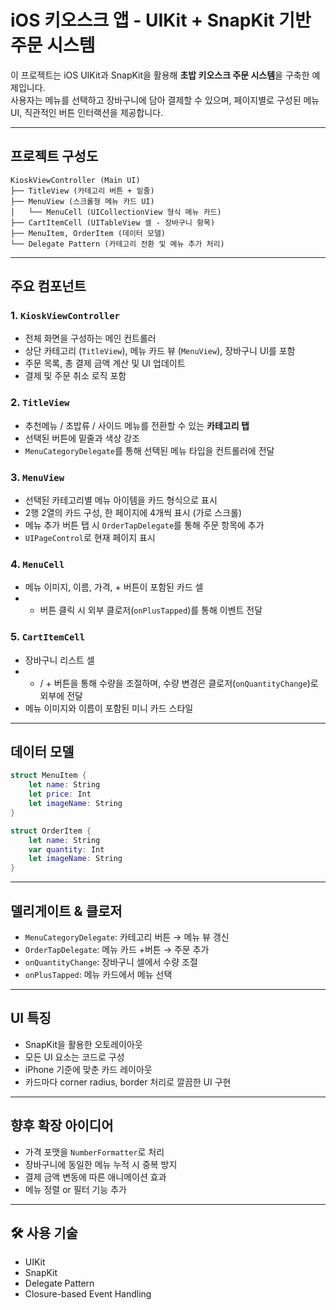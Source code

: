 # iOS 키오스크 앱 - UIKit + SnapKit 기반 주문 시스템

이 프로젝트는 iOS UIKit과 SnapKit을 활용해 **초밥 키오스크 주문 시스템**을 구축한 예제입니다.  
사용자는 메뉴를 선택하고 장바구니에 담아 결제할 수 있으며, 페이지별로 구성된 메뉴 UI, 직관적인 버튼 인터랙션을 제공합니다.

---

##  프로젝트 구성도

```
KioskViewController (Main UI)
├── TitleView (카테고리 버튼 + 밑줄)
├── MenuView (스크롤형 메뉴 카드 UI)
│   └── MenuCell (UICollectionView 형식 메뉴 카드)
├── CartItemCell (UITableView 셀 - 장바구니 항목)
├── MenuItem, OrderItem (데이터 모델)
└── Delegate Pattern (카테고리 전환 및 메뉴 추가 처리)
```

---

##  주요 컴포넌트

###  1. `KioskViewController`

- 전체 화면을 구성하는 메인 컨트롤러
- 상단 카테고리 (`TitleView`), 메뉴 카드 뷰 (`MenuView`), 장바구니 UI를 포함
- 주문 목록, 총 결제 금액 계산 및 UI 업데이트
- 결제 및 주문 취소 로직 포함

###  2. `TitleView`

- 추천메뉴 / 초밥류 / 사이드 메뉴를 전환할 수 있는 **카테고리 탭**
- 선택된 버튼에 밑줄과 색상 강조
- `MenuCategoryDelegate`를 통해 선택된 메뉴 타입을 컨트롤러에 전달

###  3. `MenuView`

- 선택된 카테고리별 메뉴 아이템을 카드 형식으로 표시
- 2행 2열의 카드 구성, 한 페이지에 4개씩 표시 (가로 스크롤)
- 메뉴 추가 버튼 탭 시 `OrderTapDelegate`를 통해 주문 항목에 추가
- `UIPageControl`로 현재 페이지 표시

### 4. `MenuCell`

- 메뉴 이미지, 이름, 가격, + 버튼이 포함된 카드 셀
- + 버튼 클릭 시 외부 클로저(`onPlusTapped`)를 통해 이벤트 전달

###  5. `CartItemCell`

- 장바구니 리스트 셀
- - / + 버튼을 통해 수량을 조절하며, 수량 변경은 클로저(`onQuantityChange`)로 외부에 전달
- 메뉴 이미지와 이름이 포함된 미니 카드 스타일

---

##  데이터 모델

```swift
struct MenuItem {
    let name: String
    let price: Int
    let imageName: String
}

struct OrderItem {
    let name: String
    var quantity: Int
    let imageName: String
}
```

---

##  델리게이트 & 클로저

- `MenuCategoryDelegate`: 카테고리 버튼 → 메뉴 뷰 갱신
- `OrderTapDelegate`: 메뉴 카드 +버튼 → 주문 추가
- `onQuantityChange`: 장바구니 셀에서 수량 조절
- `onPlusTapped`: 메뉴 카드에서 메뉴 선택

---

##  UI 특징

- SnapKit을 활용한 오토레이아웃
- 모든 UI 요소는 코드로 구성
- iPhone 기준에 맞춘 카드 레이아웃
- 카드마다 corner radius, border 처리로 깔끔한 UI 구현

---

##  향후 확장 아이디어

- 가격 포맷을 `NumberFormatter`로 처리
- 장바구니에 동일한 메뉴 누적 시 중복 방지
- 결제 금액 변동에 따른 애니메이션 효과
- 메뉴 정렬 or 필터 기능 추가

---

## 🛠 사용 기술

- UIKit
- SnapKit
- Delegate Pattern
- Closure-based Event Handling
